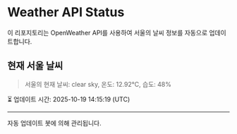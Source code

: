 
# Weather API Status

이 리포지토리는 OpenWeather API를 사용하여 서울의 날씨 정보를 자동으로 업데이트합니다.

## 현재 서울 날씨
> 서울의 현재 날씨: clear sky, 온도: 12.92°C, 습도: 48%

⏳ 업데이트 시간: 2025-10-19 14:15:19 (UTC)

---
자동 업데이트 봇에 의해 관리됩니다.
